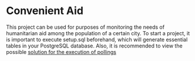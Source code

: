 # Convenient Aid 
This project can be used for purposes of monitoring the needs of humanitarian aid among the population of a certain city.
To start a project, it is important to execute setup.sql beforehand, which will generate essential tables in your PostgreSQL database.
Also, it is recommended to view the possible [solution for the execution of pollings](https://github.com/Yilchy/Convenient-Aid-Bot)
